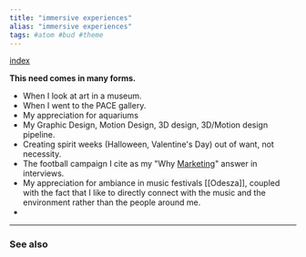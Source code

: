 ```yaml
---
title: "immersive experiences"
alias: "immersive experiences"
tags: #atom #bud #theme
---
```


[index](_index.md) 


**This need comes in many forms.**
- When I look at art in a museum.
- When I went to the PACE gallery.
- My appreciation for aquariums
- My Graphic Design, Motion Design, 3D design, 3D/Motion design pipeline. 
- Creating spirit weeks (Halloween, Valentine's Day) out of want, not necessity.
- The football campaign I cite as my "Why [Marketing](MOC_Marketing.md)" answer in interviews. 
- My appreciation for ambiance in music festivals [[Odesza]], coupled with the fact that I like to directly connect with the music and the environment rather than the people around me. 
- 

-------------
### See also

